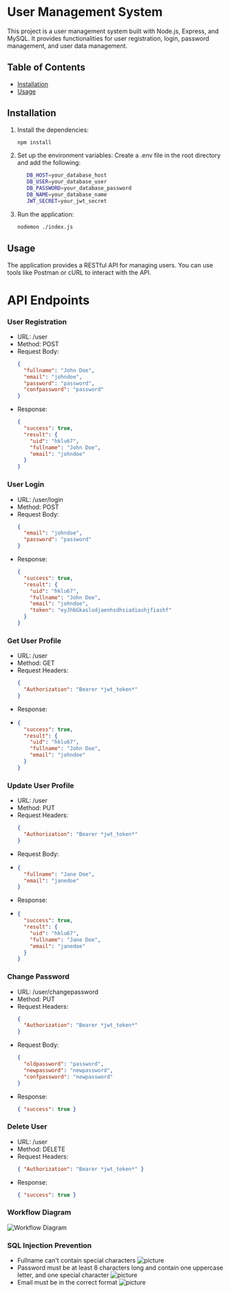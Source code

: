 # User Management System

This project is a user management system built with Node.js, Express, and MySQL. It provides functionalities for user registration, login, password management, and user data management.

## Table of Contents

- [Installation](#installation)
- [Usage](#usage)

## Installation

1. Install the dependencies:
   ```sh
   npm install
   ```
2. Set up the environment variables: Create a .env file in the root directory and add the following:

   ```sh
      DB_HOST=your_database_host
      DB_USER=your_database_user
      DB_PASSWORD=your_database_password
      DB_NAME=your_database_name
      JWT_SECRET=your_jwt_secret
   ```

3. Run the application:
   ```sh
   nodemon ./index.js
   ```

## Usage

The application provides a RESTful API for managing users. You can use tools like Postman or cURL to interact with the API.

# API Endpoints

### User Registration

- URL: /user
- Method: POST
- Request Body:
  ```json
  {
    "fullname": "John Doe",
    "email": "johndoe",
    "password": "password",
    "confpassword": "password"
  }
  ```
- Response:
  ```json
  {
    "success": true,
    "result": {
      "uid": "hklu67",
      "fullname": "John Doe",
      "email": "johndoe"
    }
  }
  ```

### User Login

- URL: /user/login
- Method: POST
- Request Body:
  ```json
  {
    "email": "johndoe",
    "password": "password"
  }
  ```
- Response:
  ```json
  {
    "success": true,
    "result": {
      "uid": "hklu67",
      "fullname": "John Doe",
      "email": "johndoe",
      "token": "eyJhbGkaslodjaenhsdhsiadiashjfiashf"
    }
  }
  ```

### Get User Profile

- URL: /user
- Method: GET
- Request Headers:
  ```json
  {
    "Authorization": "Bearer *jwt_token*"
  }
  ```
- Response:
- ```json
  {
    "success": true,
    "result": {
      "uid": "hklu67",
      "fullname": "John Doe",
      "email": "johndoe"
    }
  }
  ```

### Update User Profile

- URL: /user
- Method: PUT
- Request Headers:
  ```json
  {
    "Authorization": "Bearer *jwt_token*"
  }
  ```
- Request Body:
- ```json
  {
    "fullname": "Jane Doe",
    "email": "janedoe"
  }
  ```
- Response:
- ```json
  {
    "success": true,
    "result": {
      "uid": "hklu67",
      "fullname": "Jane Doe",
      "email": "janedoe"
    }
  }
  ```

### Change Password

- URL: /user/changepassword
- Method: PUT
- Request Headers:
  ```json
  {
    "Authorization": "Bearer *jwt_token*"
  }
  ```
- Request Body:
  ```json
  {
    "oldpassword": "password",
    "newpassword": "newpassword",
    "confpassword": "newpassword"
  }
  ```
- Response:
  ```json
  { "success": true }
  ```

### Delete User

- URL: /user
- Method: DELETE
- Request Headers:
  ```json
  { "Authorization": "Bearer *jwt_token*" }
  ```
- Response:
  ```json
  { "success": true }
  ```

### Workflow Diagram
![Workflow Diagram](./resource/SDLC_week7.drawio.png)
### SQL Injection Prevention
- Fullname can't contain special characters
![picture](./resource/img.png)
- Password must be at least 8 characters long and contain one uppercase letter, and one special character
![picture](./resource/img_1.png)
- Email must be in the correct format
![picture](./resource/img_2.png)

